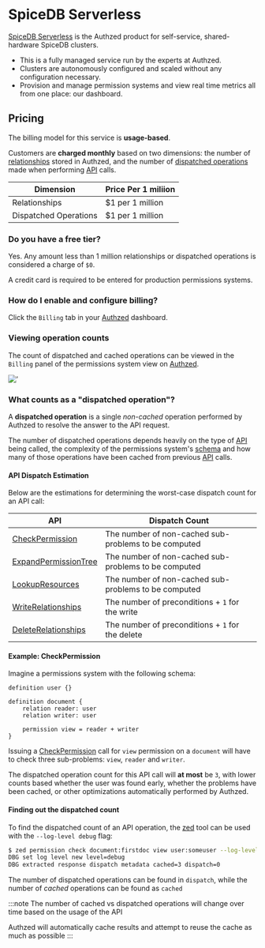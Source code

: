 # SpiceDB Serverless

[SpiceDB Serverless] is the Authzed product for self-service, shared-hardware SpiceDB clusters.

- This is a fully managed service run by the experts at Authzed.
- Clusters are autonomously configured and scaled without any configuration necessary.
- Provision and manage permission systems and view real time metrics all from one place: our dashboard.

[spicedb serverless]: https://app.authzed.com/?utm_source=docs&utm_content=spicedb+serverless

## Pricing

The billing model for this service is **usage-based**.

Customers are **charged monthly** based on two dimensions: the number of [relationships] stored in Authzed, and the number of [dispatched operations] made when performing [API] calls.

[relationships]: /reference/glossary#relationship
[dispatched operations]: #what-counts-as-a-dispatched-operation
[api]: /reference/api
[authzed]: https://app.authzed.com

| Dimension             | Price Per 1 miliion |
| --------------------- | ------------------- |
| Relationships         | $1 per 1 million    |
| Dispatched Operations | $1 per 1 million    |

### Do you have a free tier?

Yes. Any amount less than 1 million relationships or dispatched operations is considered a charge of `$0`.

A credit card is required to be entered for production permissions systems.

### How do I enable and configure billing?

Click the `Billing` tab in your [Authzed] dashboard.

### Viewing operation counts

The count of dispatched and cached operations can be viewed in the `Billing` panel of the permissions system view on [Authzed].

!['](/img/billing-metrics.png)

### What counts as a "dispatched operation"?

A **dispatched operation** is a single _non-cached_ operation performed by Authzed to resolve the answer to the API request.

The number of dispatched operations depends heavily on the type of [API] being called, the complexity of the permissions system's [schema] and how many of those operations have been cached from previous [API] calls.

[schema]: /guides/schema

#### API Dispatch Estimation

Below are the estimations for determining the worst-case dispatch count for an API call:

| API                    | Dispatch Count                                       |
| ---------------------- | ---------------------------------------------------- |
| [CheckPermission]      | The number of non-cached sub-problems to be computed |
| [ExpandPermissionTree] | The number of non-cached sub-problems to be computed |
| [LookupResources]      | The number of non-cached sub-problems to be computed |
| [WriteRelationships]   | The number of preconditions + `1` for the write      |
| [DeleteRelationships]  | The number of preconditions + `1` for the delete     |

[checkpermission]: https://buf.build/authzed/api/docs/main:authzed.api.v1#CheckPermission
[expandpermissiontree]: https://buf.build/authzed/api/docs/main:authzed.api.v1#ExpandPermissionTree
[lookupresources]: https://buf.build/authzed/api/docs/main:authzed.api.v1#LookupResources
[writerelationships]: https://buf.build/authzed/api/docs/main:authzed.api.v1#WriteRelationships
[deleterelationships]: https://buf.build/authzed/api/docs/main:authzed.api.v1#DeleteRelationships

#### Example: CheckPermission

Imagine a permissions system with the following schema:

```zed
definition user {}

definition document {
    relation reader: user
    relation writer: user

    permission view = reader + writer
}
```

Issuing a [CheckPermission] call for `view` permission on a `document` will have to check three sub-problems: `view`, `reader` and `writer`.

The dispatched operation count for this API call will **at most** be `3`, with lower counts based whether the user was found early, whether the problems have been cached, or other optimizations automatically performed by Authzed.

#### Finding out the dispatched count

To find the dispatched count of an API operation, the [zed] tool can be used with the `--log-level debug` flag:

```sh
$ zed permission check document:firstdoc view user:someuser --log-level debug
DBG set log level new level=debug
DBG extracted response dispatch metadata cached=3 dispatch=0
```

The number of dispatched operations can be found in `dispatch`, while the number of _cached_ operations can be found as `cached`

:::note
The number of cached vs dispatched operations will change over time based on the usage of the API

Authzed will automatically cache results and attempt to reuse the cache as much as possible
:::

[zed]: https://github.com/authzed/zed
